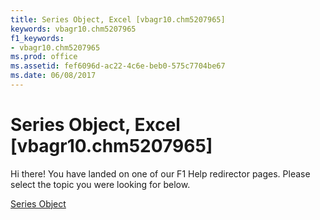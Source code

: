 ```yaml
---
title: Series Object, Excel [vbagr10.chm5207965]
keywords: vbagr10.chm5207965
f1_keywords:
- vbagr10.chm5207965
ms.prod: office
ms.assetid: fef6096d-ac22-4c6e-beb0-575c7704be67
ms.date: 06/08/2017
---
```



# Series Object, Excel [vbagr10.chm5207965]

Hi there! You have landed on one of our F1 Help redirector pages. Please select the topic you were looking for below.

[Series Object](http://msdn.microsoft.com/library/c4446d04-9a3a-4f95-7b3f-adaf1ad2252c%28Office.15%29.aspx)

